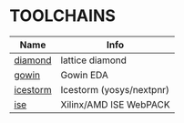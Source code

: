 # TOOLCHAINS
| Name | Info |
| --- | --- |
| [diamond](riocore/generator/toolchains/diamond/README.md) | lattice diamond |
| [gowin](riocore/generator/toolchains/gowin/README.md) | Gowin EDA |
| [icestorm](riocore/generator/toolchains/icestorm/README.md) | Icestorm (yosys/nextpnr) |
| [ise](riocore/generator/toolchains/ise/README.md) | Xilinx/AMD ISE WebPACK |